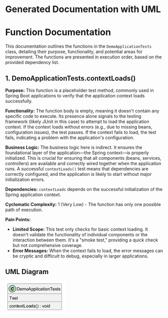 ﻿# Generated Documentation with UML
# Function Documentation

This documentation outlines the functions in the `DemoApplicationTests` class, detailing their purpose, functionality, and potential areas for improvement. The functions are presented in execution order, based on the provided dependency list.

## 1. DemoApplicationTests.contextLoads()

**Purpose:** This function is a placeholder test method, commonly used in Spring Boot applications to verify that the application context loads successfully.

**Functionality:** The function body is empty, meaning it doesn't contain any specific code to execute. Its presence alone signals to the testing framework (likely JUnit in this case) to attempt to load the application context. If the context loads without errors (e.g., due to missing beans, configuration issues), the test passes. If the context fails to load, the test fails, indicating a problem with the application's configuration.

**Business Logic:** The business logic here is indirect. It ensures the foundational layer of the application—the Spring context—is properly initialized. This is crucial for ensuring that all components (beans, services, controllers) are available and correctly wired together when the application runs.  A successful `contextLoads()` test means that dependencies are correctly configured, and the application is likely to start without major initialization errors.

**Dependencies:** `contextLoads` depends on the successful initialization of the Spring application context.

**Cyclomatic Complexity:** 1 (Very Low) - The function has only one possible path of execution.

**Pain Points:**

*   **Limited Scope:** This test only checks for basic context loading. It doesn't validate the functionality of individual components or the interaction between them. It's a "smoke test," providing a quick check but not comprehensive coverage.
*   **Error Messages:** When the context fails to load, the error messages can be cryptic and difficult to debug, especially in larger applications.

## UML Diagram
![Image](images/DemoApplicationTests_img1.png)

